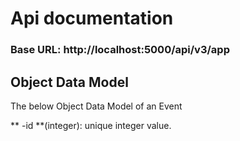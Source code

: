 # Api documentation


### Base URL: http://localhost:5000/api/v3/app


## Object Data Model

The below Object Data Model of an Event

** -id **(integer): unique integer value.

